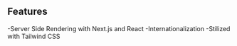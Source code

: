 ## Features
-Server Side Rendering with Next.js and React
-Internationalization
-Stilized with Tailwind CSS
